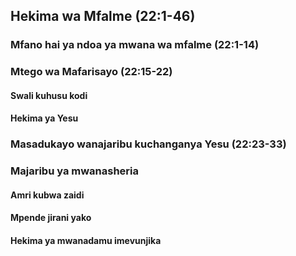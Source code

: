 ## Hekima wa Mfalme (22:1-46)

### Mfano hai ya ndoa ya mwana wa mfalme (22:1-14)

### Mtego wa Mafarisayo (22:15-22)

#### Swali kuhusu kodi

#### Hekima ya Yesu

### Masadukayo wanajaribu kuchanganya Yesu (22:23-33)

### Majaribu ya mwanasheria

#### Amri kubwa zaidi

#### Mpende jirani yako

#### Hekima ya mwanadamu imevunjika